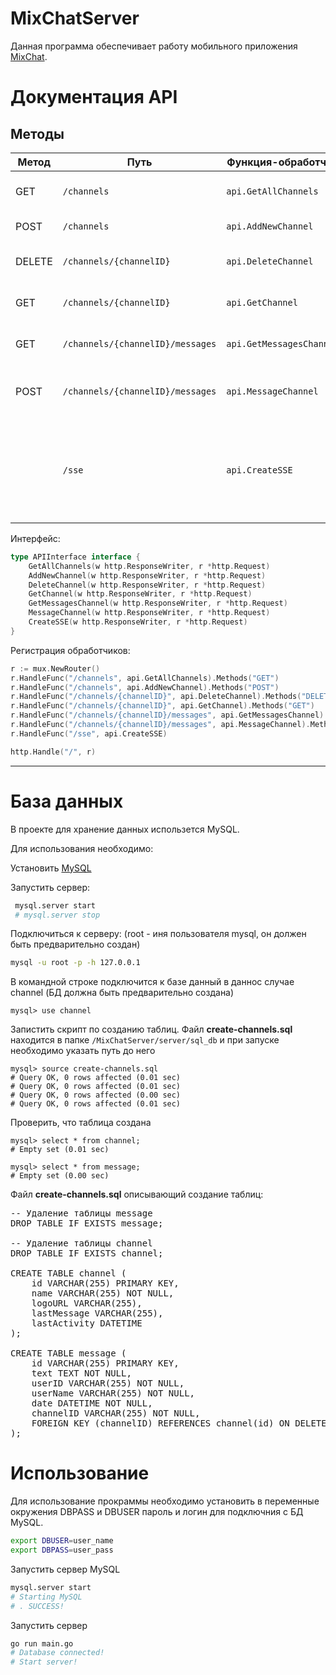 # MixChatServer
Данная программа обеспечивает работу мобильного приложения [MixChat](https://github.com/MixFon/MixChat). 

# Документация API

## Методы

| Метод    | Путь                              | Функция-обработчик    | Описание                             |
|-----------|-----------------------------------|-----------------------|--------------------------------------|
| GET       | `/channels`                       | `api.GetAllChannels`  | Получить список всех каналов.       |
| POST      | `/channels`                       | `api.AddNewChannel`   | Добавить новый канал.               |
| DELETE    | `/channels/{channelID}`           | `api.DeleteChannel`   | Удалить канал по его `channelID`.   |
| GET       | `/channels/{channelID}`           | `api.GetChannel`      | Получить информацию о канале.       |
| GET       | `/channels/{channelID}/messages`  | `api.GetMessagesChannel` | Получить сообщения в канале.    |
| POST      | `/channels/{channelID}/messages`  | `api.MessageChannel`  | Отправить новое сообщение в канал. |
|           | `/sse`                            | `api.CreateSSE`       | Создать Server-Sent Events (SSE) для взаимодействия с клиентами в режиме реального времени. |

Интерфейс:

```go
type APIInterface interface {
	GetAllChannels(w http.ResponseWriter, r *http.Request)
	AddNewChannel(w http.ResponseWriter, r *http.Request)
	DeleteChannel(w http.ResponseWriter, r *http.Request)
	GetChannel(w http.ResponseWriter, r *http.Request)
	GetMessagesChannel(w http.ResponseWriter, r *http.Request)
	MessageChannel(w http.ResponseWriter, r *http.Request)
	CreateSSE(w http.ResponseWriter, r *http.Request)
}
```

Регистрация обработчиков:

```go
r := mux.NewRouter()
r.HandleFunc("/channels", api.GetAllChannels).Methods("GET")
r.HandleFunc("/channels", api.AddNewChannel).Methods("POST")
r.HandleFunc("/channels/{channelID}", api.DeleteChannel).Methods("DELETE")
r.HandleFunc("/channels/{channelID}", api.GetChannel).Methods("GET")
r.HandleFunc("/channels/{channelID}/messages", api.GetMessagesChannel).Methods("GET")
r.HandleFunc("/channels/{channelID}/messages", api.MessageChannel).Methods("POST")
r.HandleFunc("/sse", api.CreateSSE)

http.Handle("/", r)
```
---

# База данных

В проекте для хранение данных использется MySQL.

Для использования необходимо: 

Установить [MySQL](https://dev.mysql.com/doc/refman/8.0/en/macos-installation.html)

Запустить сервер:
```bash
 mysql.server start
 # mysql.server stop
```

Подключиться к серверу: (root - иня пользователя mysql, он должен быть предварительно создан)
```bash
mysql -u root -p -h 127.0.0.1
```
В командной строке подключится к базе данный в даннос случае channel (БД должна быть предварительно создана)
```mysql
mysql> use channel
```
Запистить скрипт по созданию таблиц.
Файл **create-channels.sql** находится в папке `/MixChatServer/server/sql_db` и при запуске необходимо указать путь до него

```mysql
mysql> source create-channels.sql
# Query OK, 0 rows affected (0.01 sec)
# Query OK, 0 rows affected (0.01 sec)
# Query OK, 0 rows affected (0.00 sec)
# Query OK, 0 rows affected (0.01 sec)
```
Проверить, что таблица создана
```mysql
mysql> select * from channel;
# Empty set (0.01 sec)

mysql> select * from message;
# Empty set (0.00 sec)
```

Файл **create-channels.sql** описывающий создание таблиц:

<pre>
-- Удаление таблицы message
DROP TABLE IF EXISTS message;

-- Удаление таблицы channel
DROP TABLE IF EXISTS channel;

CREATE TABLE channel (
    id VARCHAR(255) PRIMARY KEY,
    name VARCHAR(255) NOT NULL,
    logoURL VARCHAR(255),
    lastMessage VARCHAR(255),
    lastActivity DATETIME
);

CREATE TABLE message (
    id VARCHAR(255) PRIMARY KEY,
    text TEXT NOT NULL,
    userID VARCHAR(255) NOT NULL,
    userName VARCHAR(255) NOT NULL,
    date DATETIME NOT NULL,
    channelID VARCHAR(255) NOT NULL,
    FOREIGN KEY (channelID) REFERENCES channel(id) ON DELETE CASCADE ON UPDATE CASCADE
);
</pre>


# Использование

Для использование прокраммы необходимо установить в переменные окружения DBPASS и DBUSER пароль и логин для подключния с БД MySQL.
```bash
export DBUSER=user_name
export DBPASS=user_pass
```

Запустить сервер MySQL
```bash
mysql.server start
# Starting MySQL
# . SUCCESS!
```

Запустить сервер
```bash
go run main.go
# Database connected!
# Start server!
```
